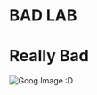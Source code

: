 # BAD LAB
# Really Bad

![Goog Image :D](https://s1.qwant.com/thumbr/474x668/a/6/62f371714014374f3813495ab9a2f1e478ef7e76cd350bbb60bb6cae658c5c/th.jpg?u=https%3A%2F%2Ftse.mm.bing.net%2Fth%3Fid%3DOIP.sKCcK8QL4h9acxEYEQUy7wHaKc%26pid%3DApi&q=0&b=1&p=0&a=0)

